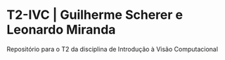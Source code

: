 # T2-IVC | Guilherme Scherer e Leonardo Miranda
Repositório para o T2 da disciplina de Introdução à Visão Computacional
